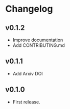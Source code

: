 # Changelog

## v0.1.2
- Improve documentation
- Add CONTRIBUTING.md

## v0.1.1
- Add Arxiv DOI

## v0.1.0 
- First release.
